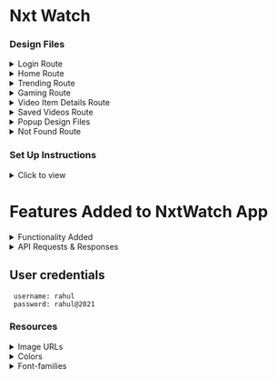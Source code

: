 # Nxt Watch

### Design Files

<details>
<summary>Login Route</summary>

- [Extra Small (Size < 576px) and Small (Size >= 576px) - Login](https://assets.ccbp.in/frontend/content/react-js/nxt-watch-login-sm-outputs.png)
- [Extra Small (Size < 576px) and Small (Size >= 576px) - Login Failure - Light Theme](https://assets.ccbp.in/frontend/content/react-js/nxt-watch-login-failure-sm-outputs.png)
- [Medium (Size >= 768px), Large (Size >= 992px) and Extra Large (Size >= 1200px) - Login - Light Theme](https://assets.ccbp.in/frontend/content/react-js/nxt-watch-login-light-theme-lg-output.png)
- [Medium (Size >= 768px), Large (Size >= 992px) and Extra Large (Size >= 1200px) - Login - Dark Theme](https://assets.ccbp.in/frontend/content/react-js/nxt-watch-login-dark-theme-lg-output.png)
- [Medium (Size >= 768px), Large (Size >= 992px) and Extra Large (Size >= 1200px) - Login Failure - Light Theme](https://assets.ccbp.in/frontend/content/react-js/nxt-watch-login-failure-light-theme-lg-output-v0.png)
- [Medium (Size >= 768px), Large (Size >= 992px) and Extra Large (Size >= 1200px) - Login Failure - Dark Theme](https://assets.ccbp.in/frontend/content/react-js/nxt-watch-login-failure-dark-theme-lg-output-v1.png)

</details>

<details>
<summary>Home Route</summary>

- [Extra Small (Size < 576px) - Home](https://assets.ccbp.in/frontend/content/react-js/nxt-watch-home-success-xs-outputs.png)
- [Small (Size >= 576px) - Home - Light Theme](https://assets.ccbp.in/frontend/content/react-js/nxt-watch-home-success-light-theme-sm-output.png)
- [Small (Size >= 576px) - Home - Dark Theme](https://assets.ccbp.in/frontend/content/react-js/nxt-watch-home-success-dark-theme-sm-output.png)
- [Extra Small (Size < 576px) and Small (Size >= 576px) - Home - No Search Results](https://assets.ccbp.in/frontend/content/react-js/nxt-watch-home-no-videos-sm-outputs.png)
- [Extra Small (Size < 576px) and Small (Size >= 576px) - Home Failure](https://assets.ccbp.in/frontend/content/react-js/nxt-watch-home-failure-sm-outputs.png)
- [Medium (Size >= 768px), Large (Size >= 992px) and Extra Large (Size >= 1200px) - Home - Light Theme](https://assets.ccbp.in/frontend/content/react-js/nxt-watch-home-success-light-theme-lg-output-v0.png)
- [Medium (Size >= 768px), Large (Size >= 992px) and Extra Large (Size >= 1200px) - Home - Dark Theme](https://assets.ccbp.in/frontend/content/react-js/nxt-watch-home-success-dark-theme-lg-output-v0.png)
- [Medium (Size >= 768px), Large (Size >= 992px) and Extra Large (Size >= 1200px) - Home - No search results - Light Theme](https://assets.ccbp.in/frontend/content/react-js/nxt-watch-home-no-videos-light-theme-lg-output-v0.png)
- [Medium (Size >= 768px), Large (Size >= 992px) and Extra Large (Size >= 1200px) - Home - No search results - Dark Theme](https://assets.ccbp.in/frontend/content/react-js/nxt-watch-home-no-videos-dark-theme-lg-output-v0.png)
- [Medium (Size >= 768px), Large (Size >= 992px) and Extra Large (Size >= 1200px) - Home Failure - Light Theme](https://assets.ccbp.in/frontend/content/react-js/nxt-watch-home-failure-light-theme-lg-output-v0.png)
- [Medium (Size >= 768px), Large (Size >= 992px) and Extra Large (Size >= 1200px) - Home Failure - Dark Theme](https://assets.ccbp.in/frontend/content/react-js/nxt-watch-home-failure-dark-theme-lg-output-v0.png)

</details>

<details>
<summary>Trending Route</summary>

- [Extra Small (Size < 576px) - Trending](https://assets.ccbp.in/frontend/content/react-js/nxt-watch-trending-success-xs-outputs.png)
- [Small (Size >= 576px) - Trending - Light Theme](https://assets.ccbp.in/frontend/content/react-js/nxt-watch-trending-success-light-theme-sm-output.png)
- [Small (Size >= 576px) - Trending - Dark Theme](https://assets.ccbp.in/frontend/content/react-js/nxt-watch-trending-success-dark-theme-sm-output.png)
- [Extra Small (Size < 576px) and Small (Size >= 576px) - Trending Failure](https://assets.ccbp.in/frontend/content/react-js/nxt-watch-trending-failure-sm-outputs.png)
- [Medium (Size >= 768px), Large (Size >= 992px) and Extra Large (Size >= 1200px) - Trending - Light Theme](https://assets.ccbp.in/frontend/content/react-js/nxt-watch-trending-success-light-theme-lg-output-v0.png)
- [Medium (Size >= 768px), Large (Size >= 992px) and Extra Large (Size >= 1200px) - Trending - Dark Theme](https://assets.ccbp.in/frontend/content/react-js/nxt-watch-trending-success-dark-theme-lg-output-v0.png)
- [Medium (Size >= 768px), Large (Size >= 992px) and Extra Large (Size >= 1200px) - Trending Failure - Light Theme](https://assets.ccbp.in/frontend/content/react-js/nxt-watch-trending-failure-light-theme-lg-output-v0.png)
- [Medium (Size >= 768px), Large (Size >= 992px) and Extra Large (Size >= 1200px) - Trending Failure - Dark Theme](https://assets.ccbp.in/frontend/content/react-js/nxt-watch-trending-failure-dark-theme-lg-output-v0.png)

</details>

<details>
<summary>Gaming Route</summary>

- [Extra Small (Size < 576px) - Gaming](https://assets.ccbp.in/frontend/content/react-js/nxt-watch-gaming-success-xs-outputs.png)
- [Small (Size >= 576px) - Gaming - Light Theme](https://assets.ccbp.in/frontend/content/react-js/nxt-watch-gaming-success-light-theme-sm-output.png)
- [Small (Size >= 576px) - Gaming - Dark Theme](https://assets.ccbp.in/frontend/content/react-js/nxt-watch-gaming-success-dark-theme-sm-output.png)
- [Extra Small (Size < 576px) and Small (Size >= 576px) - Gaming Failure](https://assets.ccbp.in/frontend/content/react-js/nxt-watch-gaming-failure-sm-outputs.png)
- [Medium (Size >= 768px), Large (Size >= 992px) and Extra Large (Size >= 1200px) - Gaming - Light Theme](https://assets.ccbp.in/frontend/content/react-js/nxt-watch-gaming-success-light-theme-lg-output-v0.png)
- [Medium (Size >= 768px), Large (Size >= 992px) and Extra Large (Size >= 1200px) - Gaming - Dark Theme](https://assets.ccbp.in/frontend/content/react-js/nxt-watch-gaming-success-dark-theme-lg-output-v0.png)
- [Medium (Size >= 768px), Large (Size >= 992px) and Extra Large (Size >= 1200px) - Gaming Failure - Light Theme](https://assets.ccbp.in/frontend/content/react-js/nxt-watch-gaming-failure-light-theme-lg-output-v0.png)
- [Medium (Size >= 768px), Large (Size >= 992px) and Extra Large (Size >= 1200px) - Gaming Failure - Dark Theme](https://assets.ccbp.in/frontend/content/react-js/nxt-watch-gaming-failure-dark-theme-lg-output-v0.png)

</details>

<details>
<summary>Video Item Details Route</summary>

- [Extra Small (Size < 576px) and Small (Size >= 576px) - Video Item Details](https://assets.ccbp.in/frontend/content/react-js/nxt-watch-video-item-details-success-sm-outputs.png)
- [Extra Small (Size < 576px) and Small (Size >= 576px) - Video Item Details Failure](https://assets.ccbp.in/frontend/content/react-js/nxt-watch-video-item-details-failure-sm-outputs.png)
- [Medium (Size >= 768px), Large (Size >= 992px) and Extra Large (Size >= 1200px) - Video Item Details - Light Theme](https://assets.ccbp.in/frontend/content/react-js/nxt-watch-video-item-details-success-light-theme-lg-output-v0.png)
- [Medium (Size >= 768px), Large (Size >= 992px) and Extra Large (Size >= 1200px) - Video Item Details - Dark Theme](https://assets.ccbp.in/frontend/content/react-js/nxt-watch-video-item-details-success-dark-theme-lg-output-v0.png)
- [Medium (Size >= 768px), Large (Size >= 992px) and Extra Large (Size >= 1200px) - Video Item Details Failure - Light Theme](https://assets.ccbp.in/frontend/content/react-js/nxt-watch-video-item-details-failure-light-theme-lg-output-v0.png)
- [Medium (Size >= 768px), Large (Size >= 992px) and Extra Large (Size >= 1200px) - Video Item Details Failure - Dark Theme](https://assets.ccbp.in/frontend/content/react-js/nxt-watch-video-item-details-failure-dark-theme-lg-output-v0.png)

</details>

<details>
<summary>Saved Videos Route</summary>

- [Extra Small (Size < 576px) - No Saved Videos](https://assets.ccbp.in/frontend/content/react-js/nxt-watch-no-saved-videos-sm-outputs.png)
- [Small (Size >= 576px) - Saved Videos - Light Theme](https://assets.ccbp.in/frontend/content/react-js/nxt-watch-saved-videos-light-theme-sm-output-v0.png)
- [Small (Size >= 576px) - Saved Videos - Dark Theme](https://assets.ccbp.in/frontend/content/react-js/nxt-watch-saved-videos-dark-theme-sm-output-v0.png)
- [Extra Small (Size < 576px) - Saved Videos](https://assets.ccbp.in/frontend/content/react-js/nxt-watch-saved-videos-xs-outputs.png)
- [Medium (Size >= 768px), Large (Size >= 992px) and Extra Large (Size >= 1200px) - No Saved Videos - Light Theme](https://assets.ccbp.in/frontend/content/react-js/nxt-watch-no-saved-videos-light-theme-lg-output-v0.png)
- [Medium (Size >= 768px), Large (Size >= 992px) and Extra Large (Size >= 1200px) - No Saved Videos - Dark Theme](https://assets.ccbp.in/frontend/content/react-js/nxt-watch-no-saved-videos-dark-theme-lg-output-v0.png)
- [Medium (Size >= 768px), Large (Size >= 992px) and Extra Large (Size >= 1200px) - Saved Videos - Light Theme](https://assets.ccbp.in/frontend/content/react-js/nxt-watch-saved-videos-light-theme-lg-output-v0.png)
- [Medium (Size >= 768px), Large (Size >= 992px) and Extra Large (Size >= 1200px) - Saved Videos - Dark Theme](https://assets.ccbp.in/frontend/content/react-js/nxt-watch-saved-videos-dark-theme-lg-output-v0.png)

</details>

<details>
<summary>Popup Design Files</summary>

- [Extra Small (Size < 576px) and Small (Size >= 576px) - Logout](https://assets.ccbp.in/frontend/content/react-js/nxt-watch-logout-popup-sm-outputs.png)
- [Extra Small (Size < 576px) and Small (Size >= 576px) - Menu](https://assets.ccbp.in/frontend/content/react-js/nxt-watch-menu-popup-sm-outputs.png)
- [Medium (Size >= 768px), Large (Size >= 992px) and Extra Large (Size >= 1200px) - Logout - Light Theme](https://assets.ccbp.in/frontend/content/react-js/nxt-watch-logout-popup-light-theme-lg-output-v0.png)
- [Medium (Size >= 768px), Large (Size >= 992px) and Extra Large (Size >= 1200px) - Logout - Dark Theme](https://assets.ccbp.in/frontend/content/react-js/nxt-watch-logout-popup-dark-theme-lg-output-v0.png)

</details>

<details>
<summary>Not Found Route</summary>

- [Extra Small (Size < 576px) and Small (Size >= 576px) - Not Found](https://assets.ccbp.in/frontend/content/react-js/nxt-watch-page-not-found-sm-output.png)
- [Medium (Size >= 768px), Large (Size >= 992px) and Extra Large (Size >= 1200px) - Not Found](https://assets.ccbp.in/frontend/content/react-js/nxt-watch-page-not-found-light-theme-lg-output-v0.png)

</details>

### Set Up Instructions

<details>
<summary>Click to view</summary>

- Download dependencies by running `npm install`
- Start up the app using `npm start`
</details>

# Features Added to NxtWatch App

<details>
<summary>Functionality Added</summary>
<br/>

### Light Theme
- The app initially starts with the **Light** theme.

### Login Route
- Handles invalid and valid login credentials:
  - Displays error messages for invalid credentials.
  - Navigates to the Home Route for valid credentials.
- Manages route access:
  - Unauthenticated users are redirected to the Login Route when trying to access Home, Trending, Gaming, Saved Videos, or Video Details.
  - Authenticated users are redirected to the Home Route when trying to access the Login Route.
- Adds a password visibility toggle via the "Show Password" checkbox.

### Home Route
- Fetches videos from the **Home Videos API**:
  - Displays a **_Loader_** while fetching data.
  - Handles success and failure scenarios:
    - Displays the video list upon success.
    - Shows a **Failure View** with a retry option on failure.
  - Handles empty search results with a **No Videos View**.
- Implements search functionality with dynamic query parameters.
- Enables navigation to:
  - Video Details Route upon clicking a video.
  - Sidebar links: Trending, Gaming, and Saved Videos.

### Trending Route
- Fetches videos from the **Trending Videos API**:
  - Displays a **_Loader_** while fetching data.
  - Handles success and failure scenarios with a retry option.
- Enables navigation between Video Details and sidebar links: Home, Gaming, and Saved Videos.

### Gaming Route
- Fetches videos from the **Gaming Videos API**:
  - Displays a **_Loader_** while fetching data.
  - Handles success and failure scenarios with a retry option.
- Enables navigation between Video Details and sidebar links: Home, Trending, and Saved Videos.

### Video Item Details Route
- Fetches video details from the **Video Details API**:
  - Displays a **_Loader_** while fetching data.
  - Handles success and failure scenarios with a retry option.
- Plays videos using the `react-player` package.
- Implements interactivity for Like, Dislike, and Save buttons:
  - Supports toggling states between active/inactive.
  - Saves and removes videos from the "Saved Videos" list.

### Saved Videos Route
- Displays saved videos or shows a "No Saved Videos" view when empty.
- Enables navigation to Video Details and sidebar links: Home, Trending, and Gaming.

### Not Found Route
- Handles invalid or random URL paths by displaying a **Not Found Route**.

### Header
- Adds interactivity to the header:
  - Navigates to the Home Route when the logo is clicked.
  - Toggles between Light and Dark themes.
  - Displays a Logout popup:
    - Confirms logout to navigate back to the Login Route.
    - Cancels logout to stay on the current page.

</details>


<details>

<summary>API Requests & Responses</summary>
<br/>

**Login API**

#### URL: `https://apis.ccbp.in/login`

#### Method: `POST`

#### Description:

Returns a response based on the credentials provided

#### Request

```json
{
  "username": "rahul",
  "password": "rahul@2021"
}
```

#### Sample Success Response

```json
{
  "jwt_token": "eyJhbGciOiJIUzI1NiIsInR5cCI6IkpXVCJ9.eyJ1c2VybmFtZSI6InJhaHVsIiwicm9sZSI6IlBSSU1FX1VTRVIiLCJpYXQiOjE2MTk2Mjg2MTN9.nZDlFsnSWArLKKeF0QbmdVfLgzUbx1BGJsqa2kc_21Y"
}
```

#### Sample Failure Response

```json
{
  "status_code": 404,
  "error_msg": "Username is not found"
}
```

**Home Videos API**

#### URL: `https://apis.ccbp.in/videos/all?search=`

#### Method: `GET`

#### Description:

Returns a response containing the list of all videos

#### Response

```json
{
  "total": 60,
  "videos": [
    {
      "id": "30b642bd-7591-49f4-ac30-5c538f975b15",
      "title": "Sehwag shares his batting experience in iB Cricket | iB Cricket Super Over League",
      "thumbnail_url": "https://assets.ccbp.in/frontend/react-js/nxt-watch/ibc-sol-1-img.png",
      "channel": {
        "name": "iB Cricket",
        "profile_image_url": "https://assets.ccbp.in/frontend/react-js/nxt-watch/ib-cricket-img.png"
      },
      "view_count": "1.4K",
      "published_at": "Apr 19, 2019"
    },
    ...
  ],
}
```

**Trending Videos API**

#### URL: `https://apis.ccbp.in/videos/trending`

#### Method: `GET`

#### Description:

Returns a response containing the list of trending videos

#### Response

```json
{
  "total": 30,
  "videos": [
    {
      "id": "ad9822d2-5763-41d9-adaf-baf9da3fd490",
      "title": "iB Hubs Announcement Event",
      "thumbnail_url": "https://assets.ccbp.in/frontend/react-js/nxt-watch/ibhubs-img.png",
      "channel": {
        "name": "iB Hubs",
        "profile_image_url": "https://assets.ccbp.in/frontend/react-js/nxt-watch/ib-hubs-img.png"
      },
      "view_count": "26K",
      "published_at": "Nov 29, 2016"
    },
    ...
  ]
}
```

**Gaming Videos API**

#### URL: `https://apis.ccbp.in/videos/gaming`

#### Method: `GET`

#### Description:

Returns a response containing the list of gaming videos

#### Response

```json
{
  "total": 30,
  "videos": [
    {
      "id": "b214dc8a-b126-4d15-8523-d37404318347",
      "title": "Drop Stack Ball",
      "thumbnail_url": "https://assets.ccbp.in/frontend/react-js/nxt-watch/drop-stack-ball-img.png",
      "view_count": "44K"
    },
    ...
  ]
}
```

**Video Details API**

#### URL: `https://apis.ccbp.in/videos/:id`

#### Example: `https://apis.ccbp.in/videos/802fcd20-1490-43c5-9e66-ce6dfefb40d1`

#### Method: `GET`

#### Description:

Returns a response containing the details of a specific video

#### Response

```json
{
  "video_details": {
    "id": "ad9822d2-5763-41d9-adaf-baf9da3fd490",
    "title": "iB Hubs Announcement Event",
    "video_url": "https://www.youtube.com/watch?v=pT2ojWWjum8",
    "thumbnail_url": "https://assets.ccbp.in/frontend/react-js/nxt-watch/ibhubs-img.png",
    "channel": {
      "name": "iB Hubs",
      "profile_image_url": "https://assets.ccbp.in/frontend/react-js/nxt-watch/ib-hubs-img.png",
      "subscriber_count": "1M"
    },
    "view_count": "26K",
    "published_at": "Nov 29, 2016",
    "description": "iB Hubs grandly celebrated its Announcement Event in November 13, 2016, in the presence of many eminent personalities from the Government, Industry, and Academia with Shri Amitabh Kant, CEO, NITI Aayog as the Chief Guest."
  }
}
```

</details>

## User credentials

  ```text
   username: rahul
   password: rahul@2021

  ```

### Resources

<details>
<summary>Image URLs</summary>

- [https://assets.ccbp.in/frontend/react-js/nxt-watch-logo-light-theme-img.png](https://assets.ccbp.in/frontend/react-js/nxt-watch-logo-light-theme-img.png)
- [https://assets.ccbp.in/frontend/react-js/nxt-watch-logo-dark-theme-img.png](https://assets.ccbp.in/frontend/react-js/nxt-watch-logo-dark-theme-img.png)
- [https://assets.ccbp.in/frontend/react-js/nxt-watch-profile-img.png](https://assets.ccbp.in/frontend/react-js/nxt-watch-profile-img.png) alt should be **profile**
- [https://assets.ccbp.in/frontend/react-js/nxt-watch-failure-view-light-theme-img.png](https://assets.ccbp.in/frontend/react-js/nxt-watch-failure-view-light-theme-img.png)
- [https://assets.ccbp.in/frontend/react-js/nxt-watch-failure-view-dark-theme-img.png](https://assets.ccbp.in/frontend/react-js/nxt-watch-failure-view-dark-theme-img.png)
- [https://assets.ccbp.in/frontend/react-js/nxt-watch-no-search-results-img.png](https://assets.ccbp.in/frontend/react-js/nxt-watch-no-search-results-img.png) alt should be **no videos**
- [https://assets.ccbp.in/frontend/react-js/nxt-watch-no-saved-videos-img.png](https://assets.ccbp.in/frontend/react-js/nxt-watch-no-saved-videos-img.png) alt should be **no saved videos**
- [https://assets.ccbp.in/frontend/react-js/nxt-watch-not-found-light-theme-img.png](https://assets.ccbp.in/frontend/react-js/nxt-watch-not-found-light-theme-img.png) alt as **not found**
- [https://assets.ccbp.in/frontend/react-js/nxt-watch-banner-bg.png](https://assets.ccbp.in/frontend/react-js/nxt-watch-banner-bg.png) **banner background image**
- [https://assets.ccbp.in/frontend/react-js/nxt-watch-facebook-logo-img.png](https://assets.ccbp.in/frontend/react-js/nxt-watch-facebook-logo-img.png) alt should be **facebook logo**
- [https://assets.ccbp.in/frontend/react-js/nxt-watch-twitter-logo-img.png](https://assets.ccbp.in/frontend/react-js/nxt-watch-twitter-logo-img.png) alt should be **twitter logo**
- [https://assets.ccbp.in/frontend/react-js/nxt-watch-linked-in-logo-img.png](https://assets.ccbp.in/frontend/react-js/nxt-watch-linked-in-logo-img.png) alt should be **linkedin logo**

</details>

<details>
<summary>Colors</summary>

<br/>

<div style="background-color: #0f0f0f; width: 150px; padding: 10px; color: white">Hex: #0f0f0f</div>
<div style="background-color: #f9f9f9; width: 150px; padding: 10px; color: black">Hex: #f9f9f9</div>
<div style="background-color: #f8fafc; width: 150px; padding: 10px; color: black">Hex: #f8fafc</div>
<div style="background-color: #1e293b; width: 150px; padding: 10px; color: white">Hex: #1e293b</div>
<div style="background-color: #f1f5f9; width: 150px; padding: 10px; color: black">Hex: #f1f5f9</div>
<div style="background-color: #475569; width: 150px; padding: 10px; color: white">Hex: #475569</div>
<div style="background-color: #f1f1f1; width: 150px; padding: 10px; color: black">Hex: #f1f1f1</div>
<div style="background-color: #181818; width: 150px; padding: 10px; color: white">Hex: #181818</div>
<div style="background-color: #e2e8f0; width: 150px; padding: 10px; color: black">Hex: #e2e8f0</div>
<div style="background-color: #94a3b8; width: 150px; padding: 10px; color: black">Hex: #94a3b8</div>
<div style="background-color: #4f46e5; width: 150px; padding: 10px; color: white">Hex: #4f46e5</div>
<div style="background-color: #64748b; width: 150px; padding: 10px; color: white">Hex: #64748b</div>
<div style="background-color: #231f20; width: 150px; padding: 10px; color: white">Hex: #231f20</div>
<div style="background-color: #ffffff; width: 150px; padding: 10px; color: black">Hex: #ffffff</div>
<div style="background-color: #212121; width: 150px; padding: 10px; color: white">Hex: #212121</div>
<div style="background-color: #616e7c; width: 150px; padding: 10px; color: white">Hex: #616e7c</div>
<div style="background-color: #3b82f6; width: 150px; padding: 10px; color: white">Hex: #3b82f6</div>
<div style="background-color: #00306e; width: 150px; padding: 10px; color: white">Hex: #00306e</div>
<div style="background-color: #ebebeb; width: 150px; padding: 10px; color: black">Hex: #ebebeb</div>
<div style="background-color: #7e858e; width: 150px; padding: 10px; color: black">Hex: #7e858e</div>
<div style="background-color: #d7dfe9; width: 150px; padding: 10px; color: black">Hex: #d7dfe9</div>
<div style="background-color: #cbd5e1; width: 150px; padding: 10px; color: black">Hex: #cbd5e1</div>
<div style="background-color: #000000; width: 150px; padding: 10px; color: white">Hex: #000000</div>
<div style="background-color: #ff0b37; width: 150px; padding: 10px; color: white">Hex: #ff0b37</div>
<div style="background-color: #ff0000; width: 150px; padding: 10px; color: white">Hex: #ff0000</div>
<div style="background-color: #383838; width: 150px; padding: 10px; color: white">Hex: #383838</div>
<div style="background-color: #606060; width: 150px; padding: 10px; color: white">Hex: #606060</div>
<div style="background-color: #909090; width: 150px; padding: 10px; color: black">Hex: #909090</div>
<div style="background-color: #cccccc; width: 150px; padding: 10px; color: black">Hex: #cccccc</div>
<div style="background-color: #424242; width: 150px; padding: 10px; color: black">Hex: #424242</div>
<div style="background-color: #313131; width: 150px; padding: 10px; color: black">Hex: #313131</div>
<div style="background-color: #f4f4f4; width: 150px; padding: 10px; color: black">Hex: #f4f4f4</div>
<div style="background-color: #424242; width: 150px; padding: 10px; color: black">Hex: #424242</div>

</details>

<details>
<summary>Font-families</summary>

- Roboto

</details>

